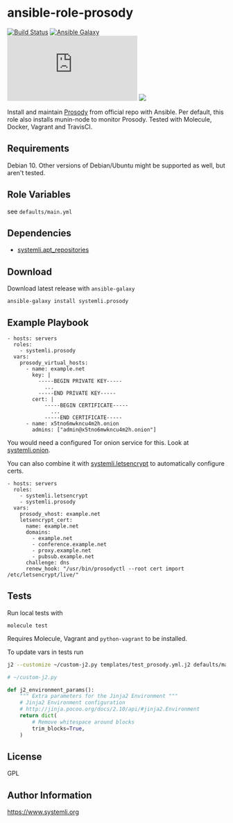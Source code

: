ansible-role-prosody
=========
[![Build Status](https://github.com/systemli/ansible-role-prosody/workflows/Integration/badge.svg?branch=main)](https://github.com/systemli/ansible-role-prosody/actions?query=workflow%3AIntegration)
[![Ansible Galaxy](http://img.shields.io/badge/ansible--galaxy-prosody-blue.svg)](https://galaxy.ansible.com/systemli/prosody/)
[![IM observatory](https://check.messaging.one/badge.php?domain=jabber.systemli.org)](https://check.messaging.one/result.php?domain=jabber.systemli.org&amp;type=client)
<a href='https://compliance.conversations.im/server/jabber.systemli.org'><img src='https://compliance.conversations.im/badge/jabber.systemli.org'></a>


Install and maintain [Prosody](http://prosody.im/) from official repo with Ansible.
Per default, this role also installs munin-node to monitor Prosody.
Tested with Molecule, Docker, Vagrant and TravisCI.

Requirements
------------

Debian 10. Other versions of Debian/Ubuntu might be supported as well, but aren't tested.

Role Variables
--------------

see `defaults/main.yml`

Dependencies
------------

 - [systemli.apt_repositories](https://galaxy.ansible.com/systemli/apt_repositories)

Download
--------

Download latest release with `ansible-galaxy`

	ansible-galaxy install systemli.prosody

Example Playbook
----------------

```
- hosts: servers
  roles:
    - systemli.prosody
  vars:
    prosody_virtual_hosts:
      - name: example.net
        key: |
          -----BEGIN PRIVATE KEY-----
            ...
          -----END PRIVATE KEY-----
        cert: |
            -----BEGIN CERTIFICATE-----
              ...
            -----END CERTIFICATE-----
      - name: x5tno6mwkncu4m2h.onion
        admins: ["admin@x5tno6mwkncu4m2h.onion"]
```

You would need a configured Tor onion service for this.
Look at [systemli.onion](https://github.com/systemli/ansible-role-onion).

You can also combine it with [systemli.letsencrypt](https://github.com/systemli/ansible-role-letsencrypt/) to automatically configure certs.

```
- hosts: servers
  roles:
    - systemli.letsencrypt
    - systemli.prosody
  vars:
    prosody_vhost: example.net
    letsencrypt_cert:
      name: example.net
      domains:
        - example.net
        - conference.example.net
        - proxy.example.net
        - pubsub.example.net
      challenge: dns
      renew_hook: "/usr/bin/prosodyctl --root cert import /etc/letsencrypt/live/"
```

Tests
-----

Run local tests with
```
molecule test
```
Requires Molecule, Vagrant and `python-vagrant` to be installed.

To update vars in tests run

```bash
j2 --customize ~/custom-j2.py templates/test_prosody.yml.j2 defaults/main.yml > molecule/default/tests/test_default.yml
```

```python
# ~/custom-j2.py

def j2_environment_params():
    """ Extra parameters for the Jinja2 Environment """
    # Jinja2 Environment configuration
    # http://jinja.pocoo.org/docs/2.10/api/#jinja2.Environment
    return dict(
        # Remove whitespace around blocks
        trim_blocks=True,
    )
```

License
-------

GPL

Author Information
------------------

https://www.systemli.org
